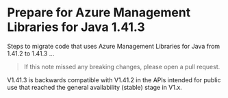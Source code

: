 # Prepare for Azure Management Libraries for Java 1.41.3 #

Steps to migrate code that uses Azure Management Libraries for Java from 1.41.2 to 1.41.3 ...

> If this note missed any breaking changes, please open a pull request.

V1.41.3 is backwards compatible with V1.41.2 in the APIs intended for public use that reached the general availability (stable) stage in V1.x.
